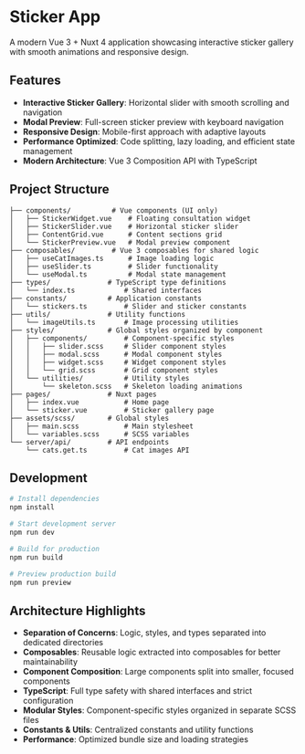 # Sticker App

A modern Vue 3 + Nuxt 4 application showcasing interactive sticker gallery with smooth animations and responsive design.

## Features

- **Interactive Sticker Gallery**: Horizontal slider with smooth scrolling and navigation
- **Modal Preview**: Full-screen sticker preview with keyboard navigation
- **Responsive Design**: Mobile-first approach with adaptive layouts
- **Performance Optimized**: Code splitting, lazy loading, and efficient state management
- **Modern Architecture**: Vue 3 Composition API with TypeScript

## Project Structure

```
├── components/          # Vue components (UI only)
│   ├── StickerWidget.vue    # Floating consultation widget
│   ├── StickerSlider.vue    # Horizontal sticker slider
│   ├── ContentGrid.vue      # Content sections grid
│   └── StickerPreview.vue   # Modal preview component
├── composables/         # Vue 3 composables for shared logic
│   ├── useCatImages.ts      # Image loading logic
│   ├── useSlider.ts         # Slider functionality
│   └── useModal.ts          # Modal state management
├── types/              # TypeScript type definitions
│   └── index.ts            # Shared interfaces
├── constants/          # Application constants
│   └── stickers.ts         # Slider and sticker constants
├── utils/              # Utility functions
│   └── imageUtils.ts       # Image processing utilities
├── styles/             # Global styles organized by component
│   ├── components/         # Component-specific styles
│   │   ├── slider.scss     # Slider component styles
│   │   ├── modal.scss      # Modal component styles
│   │   ├── widget.scss     # Widget component styles
│   │   └── grid.scss       # Grid component styles
│   └── utilities/          # Utility styles
│       └── skeleton.scss   # Skeleton loading animations
├── pages/              # Nuxt pages
│   ├── index.vue           # Home page
│   └── sticker.vue         # Sticker gallery page
├── assets/scss/        # Global styles
│   ├── main.scss           # Main stylesheet
│   └── variables.scss      # SCSS variables
└── server/api/         # API endpoints
    └── cats.get.ts         # Cat images API
```

## Development

```bash
# Install dependencies
npm install

# Start development server
npm run dev

# Build for production
npm run build

# Preview production build
npm run preview
```

## Architecture Highlights

- **Separation of Concerns**: Logic, styles, and types separated into dedicated directories
- **Composables**: Reusable logic extracted into composables for better maintainability
- **Component Composition**: Large components split into smaller, focused components
- **TypeScript**: Full type safety with shared interfaces and strict configuration
- **Modular Styles**: Component-specific styles organized in separate SCSS files
- **Constants & Utils**: Centralized constants and utility functions
- **Performance**: Optimized bundle size and loading strategies
